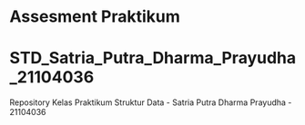 # Assesment Praktikum

# STD_Satria_Putra_Dharma_Prayudha_21104036

Repository Kelas Praktikum Struktur Data - Satria Putra Dharma Prayudha - 21104036
